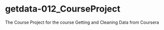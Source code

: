 # getdata-012_CourseProject
The Course Project for the course Getting and Cleaning Data from Coursera
